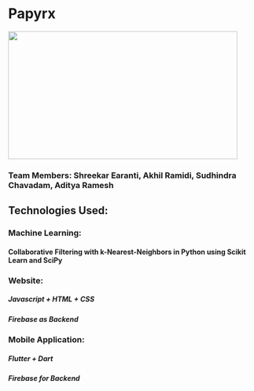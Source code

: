 # Papyrx

<img src="https://user-images.githubusercontent.com/74471816/161430445-13236039-637d-475b-89e4-d5442a0330dd.png" width="466" height="260" />

### Team Members: Shreekar Earanti, Akhil Ramidi, Sudhindra Chavadam, Aditya Ramesh

## Technologies Used: 
### Machine Learning:
#### Collaborative Filtering with k-Nearest-Neighbors in Python using Scikit Learn and SciPy

### Website:
##### Javascript + HTML + CSS
##### Firebase as Backend

### Mobile Application:
##### Flutter + Dart
##### Firebase for Backend 

